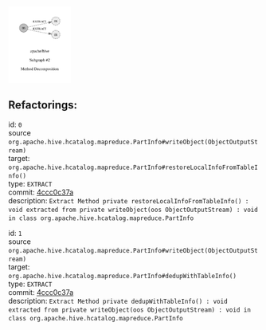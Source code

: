<img src=subgraph_atomic_2.svg width=25%>

## Refactorings:

id: `0`\
source `org.apache.hive.hcatalog.mapreduce.PartInfo#writeObject(ObjectOutputStream)`\
target: `org.apache.hive.hcatalog.mapreduce.PartInfo#restoreLocalInfoFromTableInfo()`\
type: `EXTRACT`\
commit: [4ccc0c37a](https://github.com/apache/hive/commit/4ccc0c37aabbd90ecaa36fcc491e2270e7e9bea6)\
description: `Extract Method private restoreLocalInfoFromTableInfo() : void extracted from private writeObject(oos ObjectOutputStream) : void in class org.apache.hive.hcatalog.mapreduce.PartInfo`

id: `1`\
source `org.apache.hive.hcatalog.mapreduce.PartInfo#writeObject(ObjectOutputStream)`\
target: `org.apache.hive.hcatalog.mapreduce.PartInfo#dedupWithTableInfo()`\
type: `EXTRACT`\
commit: [4ccc0c37a](https://github.com/apache/hive/commit/4ccc0c37aabbd90ecaa36fcc491e2270e7e9bea6)\
description: `Extract Method private dedupWithTableInfo() : void extracted from private writeObject(oos ObjectOutputStream) : void in class org.apache.hive.hcatalog.mapreduce.PartInfo`


